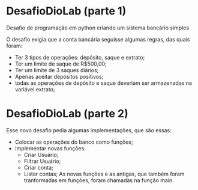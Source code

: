 # DesafioDioLab (parte 1)
Desafio de programação em python criando um sistema bancário simples

O desafio exigia que a conta bancária seguisse algumas regras, das quais foram:
- Ter 3 tipos de operações: depósito, saque e extrato;
- Ter um limite de saque de R$500,00;
- Ter um limite de 3 saques diários;
- Apenas aceitar depósitos positivos;
- todas as operações de depósito e saque deveriam ser armazenadas na variável extrato;

# DesafioDioLab (parte 2)

Esse novo desafio pedia algumas implementações, que são essas:
- Colocar as operações do banco como funções;
- Implementar novas funções:
  - Criar Usuário;
  - Filtrar Usuário;
  - Criar conta;
  - Listar contas;
As novas funções e as antigas, que também foram tranformadas em funções, foram chamadas na função main.
